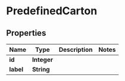 
# PredefinedCarton

## Properties
Name | Type | Description | Notes
------------ | ------------- | ------------- | -------------
**id** | **Integer** |  | 
**label** | **String** |  | 



